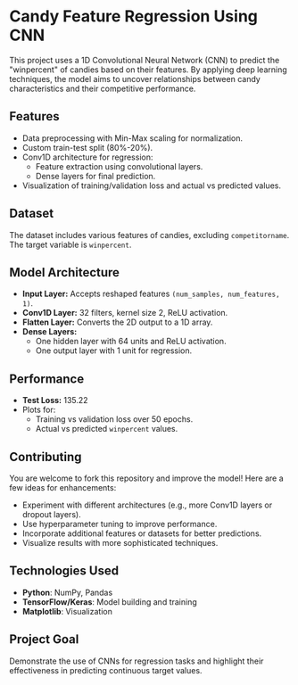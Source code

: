 # **Candy Feature Regression Using CNN**

This project uses a 1D Convolutional Neural Network (CNN) to predict the "winpercent" of candies based on their features. By applying deep learning techniques, the model aims to uncover relationships between candy characteristics and their competitive performance.

## **Features**
- Data preprocessing with Min-Max scaling for normalization.
- Custom train-test split (80%-20%).
- Conv1D architecture for regression:
  - Feature extraction using convolutional layers.
  - Dense layers for final prediction.
- Visualization of training/validation loss and actual vs predicted values.

## **Dataset**
The dataset includes various features of candies, excluding `competitorname`. The target variable is `winpercent`.

## **Model Architecture**
- **Input Layer:** Accepts reshaped features `(num_samples, num_features, 1)`.
- **Conv1D Layer:** 32 filters, kernel size 2, ReLU activation.
- **Flatten Layer:** Converts the 2D output to a 1D array.
- **Dense Layers:**
  - One hidden layer with 64 units and ReLU activation.
  - One output layer with 1 unit for regression.

## **Performance**
- **Test Loss:** 135.22
- Plots for:
  - Training vs validation loss over 50 epochs.
  - Actual vs predicted `winpercent` values.

## **Contributing**
You are welcome to fork this repository and improve the model! Here are a few ideas for enhancements:
- Experiment with different architectures (e.g., more Conv1D layers or dropout layers).
- Use hyperparameter tuning to improve performance.
- Incorporate additional features or datasets for better predictions.
- Visualize results with more sophisticated techniques.

## **Technologies Used**
- **Python**: NumPy, Pandas
- **TensorFlow/Keras**: Model building and training
- **Matplotlib**: Visualization

## **Project Goal**
Demonstrate the use of CNNs for regression tasks and highlight their effectiveness in predicting continuous target values.

